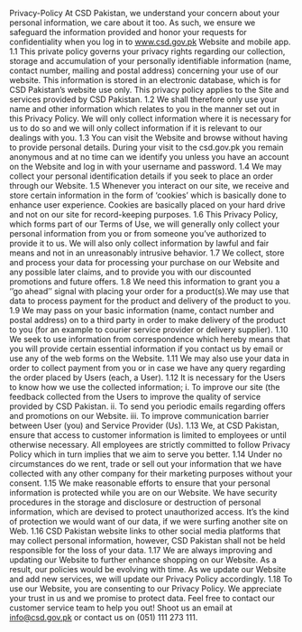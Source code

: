 Privacy-Policy
At CSD Pakistan, we understand your concern about your personal information, we care about it too. As such, we ensure we safeguard the information provided and honor your requests for confidentiality when you log in to www.csd.gov.pk Website and mobile app.
1.1 This private policy governs your privacy rights regarding our collection, storage and accumulation of your personally identifiable information (name, contact number, mailing and postal address) concerning your use of our website. This information is stored in an electronic database, which is for CSD Pakistan’s website use only. This privacy policy applies to the Site and services provided by CSD Pakistan.
1.2 We shall therefore only use your name and other information which relates to you in the manner set out in this Privacy Policy. We will only collect information where it is necessary for us to do so and we will only collect information if it is relevant to our dealings with you.
1.3 You can visit the Website and browse without having to provide personal details. During your visit to the csd.gov.pk you remain anonymous and at no time can we identify you unless you have an account on the Website and log in with your username and password.
1.4 We may collect your personal identification details if you seek to place an order through our Website.
1.5 Whenever you interact on our site, we receive and store certain information in the form of ‘cookies’ which is basically done to enhance user experience. Cookies are basically placed on your hard drive and not on our site for record-keeping purposes.
1.6 This Privacy Policy, which forms part of our Terms of Use, we will generally only collect your personal information from you or from someone you’ve authorized to provide it to us. We will also only collect information by lawful and fair means and not in an unreasonably intrusive behavior.
1.7 We collect, store and process your data for processing your purchase on our Website and any possible later claims, and to provide you with our discounted promotions and future offers.
1.8 We need this information to grant you a ‘’go ahead’’ signal with placing your order for a product(s).We may use that data to process payment for the product and delivery of the product to you.
1.9 We may pass on your basic information (name, contact number and postal address) on to a third party in order to make delivery of the product to you (for an example to courier service provider or delivery supplier).
1.10 We seek to use information from correspondence which hereby means that you will provide certain essential information if you contact us by email or use any of the web forms on the Website.
1.11 We may also use your data in order to collect payment from you or in case we have any query regarding the order placed by Users (each, a User).
1.12 It is necessary for the Users to know how we use the collected information; i. To improve our site (the feedback collected from the Users to improve the quality of service provided by CSD Pakistan. ii. To send you periodic emails regarding offers and promotions on our Website. iii. To improve communication barrier between User (you) and Service Provider (Us).
1.13 We, at CSD Pakistan, ensure that access to customer information is limited to employees or until otherwise necessary. All employees are strictly committed to follow Privacy Policy which in turn implies that we aim to serve you better.
1.14 Under no circumstances do we rent, trade or sell out your information that we have collected with any other company for their marketing purposes without your consent.
1.15 We make reasonable efforts to ensure that your personal information is protected while you are on our Website. We have security procedures in the storage and disclosure or destruction of personal information, which are devised to protect unauthorized access. It’s the kind of protection we would want of our data, if we were surfing another site on Web.
1.16 CSD Pakistan website links to other social media platforms that may collect personal information, however, CSD Pakistan shall not be held responsible for the loss of your data.
1.17 We are always improving and updating our Website to further enhance shopping on our Website. As a result, our policies would be evolving with time. As we update our Website and add new services, we will update our Privacy Policy accordingly.
1.18 To use our Website, you are consenting to our Privacy Policy. We appreciate your trust in us and we promise to protect data. Feel free to contact our customer service team to help you out! Shoot us an email at info@csd.gov.pk or contact us on (051) 111 273 111.
